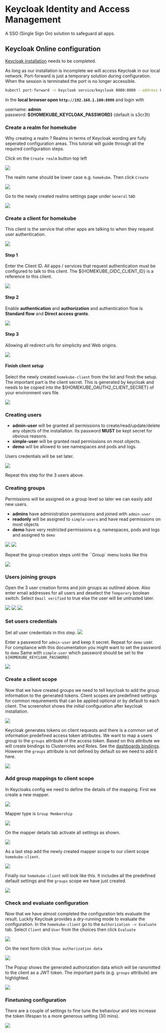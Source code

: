 # Keycloak Identity and Access Management

A SSO (Single Sign On) solution to safeguard all apps.

## Keycloak Online configuration

[Keycloak installation](keycloak-installation.md) needs to be completed.

As long as our installation is incomplete we will access Keycloak in our local network.
Port-forward is just a temporary solution during configuration. When the session is terminated the port is no longer accessible.

```bash
kubectl port-forward -n keycloak service/keycloak 8080:8080 --address 0.0.0.0
``` 

In the **local browser open `http://192.168.1.100:8080`** and login with  

username: **admin**   
password: **${HOMEKUBE_KEYCLOAK_PASSWORD}** (default is s3cr3t)

### Create a realm for homekube

Why creating a realm ? Realms in terms of Keycloak wording are fully seperated configuration areas.
This tutorial will guide through all the required configuration steps.

Click on the ``Create realm`` button top left  

![](/docs/images/keycloak/11-create-realm.png)

The realm name should be lower case e.g. ``homekube``. Then click ``Create``   

![](/docs/images/keycloak/12-create-realm.png)

Go to the newly created realms settings page under ``General`` tab 

![](/docs/images/keycloak/13-create-realm.png)

### Create a client for homekube

This client is the service that other apps are talking to when they request user authentication.

![](/docs/images/keycloak/20-create-client.png)
#### Step 1
Enter the Client ID. All apps / services that request authentication must be configured to talk to this client.
The ${HOMEKUBE_OIDC_CLIENT_ID} is a reference to this client.  

![](/docs/images/keycloak/21-create-client.png)
#### Step 2

Enable **authentication** and **authorization** and authentication flow is **Standard flow** and **Direct access grants**.

![](/docs/images/keycloak/22-create-client.png)
#### Step 3
Allowing all redirect urls for simplicity and Web origins.

![](/docs/images/keycloak/23-create-client.png)

#### Finish client setup

Select the newly created ``homekube-client`` from the list and finsh the setup. The important part is 
the client secret. This is generated by keycloak and needs to be copied into the ${HOMEKUBE_OAUTH2_CLIENT_SECRET} of your environment vars file.

![](/docs/images/keycloak/24-client-credentials.png)

### Creating users
- **admin-user** will be granted all permissions to create/read/update/delete any objects of the installation. Its password **MUST** be kept secret for obvious reasons.
- **simple-user** will be granted read permissions on most objects.  
- **demo** will be allowed to see namespaces and pods and logs.

Users credentials will be set later.

![](/docs/images/keycloak/30-create-user.png)

Repeat this step for the 3 users above.

### Creating groups

Permissions will be assigned on a group level so later we can easily add new users.

- **admins** have administration permissions and joined with ``admin-user``
- **readonly** will be assigned to ``simple-users`` and have read permissions on most objects
- **demo** have very restricted permissions e.g. namespaces, pods and logs and assigned to ``demo``

![](/docs/images/keycloak/40-create-group.png)
![](/docs/images/keycloak/41-create-admin-group.png)

Repeat the group creation steps until the ``Group` menu looks like this

![](/docs/images/keycloak/42-create-groups.png)

### Users joining groups

Open the 3 user creation forms and join groups as outlined above.
Also enter email addresses for all users and deselect the ``Temporary`` boolean switch. 
Select ``Email verified`` to true else the user will be untrusted later.

![](/docs/images/keycloak/43-create-group-join.png)
![](/docs/images/keycloak/44-create-user-join.png)
![](/docs/images/keycloak/45-users-created.png)

### Set users credentials

Set all user credentials in this step. 
![](/docs/images/keycloak/50-set-credentials.png)

Enter a password for ``admin-user`` and keep it secret.
Repeat for ``demo`` user. For compliance with this documentation you might want to set the password to ``demo``
Same with ``simple-user`` which password should be set to the ``${HOMEKUBE_KEYCLOAK_PASSWORD}``   

![](/docs/images/keycloak/51-set-credentials.png)

### Create a client scope

Now that we have created groups we need to tell keycloak to add the group information to the generated tokens. 
Client scopes are predefined settings for common requirements that can be applied optional or by default to each client.
The screenshot shows the initial configuration after keycloak installation.

![](/docs/images/keycloak/60-client-scope-create.png)

Keycloak generates tokens on client requests and there is a common set of information predefined access token attributes. 
We want to map a users group to the ``groups`` attribute of the access token. Based on this attribute we will create bindings
to Clusterroles and Roles. See the [dashboards bindings](../src/dashboard/oauth2/create-group-bindings.yaml). 
However the ``groups`` attribute is not defined by default so we need to add it here.

![](/docs/images/keycloak/61-create-group-scope.png)

### Add group mappings to client scope

In Keycloaks config we need to define the details of the mapping.
First we create a new mapper.

![](/docs/images/keycloak/62-config-group-membership.png)

Mapper type is ``Group Membership``

![](/docs/images/keycloak/63-config-group-membership.png)

On the mapper details tab activate all settings as shown.

![](/docs/images/keycloak/64-config-mapper.png)

As a last step add the newly created mapper scope to our client scope ``homekube-client``.

![](/docs/images/keycloak/65-add-groups-to-client.png)

Finally our ``homekube-client`` will look like this. 
It includes all the predefined default settings and the ``groups`` scope we have just created.

![](/docs/images/keycloak/66-final-client-scope.png)

### Check and evaluate configuration

Now that we have almost completed the configuration lets evaluate the result. 
Luckily Keycloak provides a dry-running mode to evaluate the configuration.
In the ``homekube-client`` go to the ``Authorization -> Evaluate`` tab. 
Select ``Client`` and ``User`` from the choices  then click ``Evaluate``  

![](/docs/images/keycloak/70-auth-check.png)  

On the next form click ``Show authorization data``  

![](/docs/images/keycloak/71-auth-check.png)

The Popup shows the generated authorization data which will be ransmitted to the client as a JWT token.
The important parts (e.g. ``groups`` attribute) are highlighted. 

![](/docs/images/keycloak/72-auth-verification.png)

### Finetuning configuration

There are a couple of settings to fine tune the behaviour and lets increase the token lifespan to a more generous setting (30 mins).  

![](/docs/images/keycloak/80-Realm-settings-token.png)


